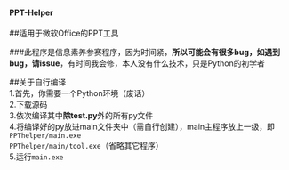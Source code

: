 #### PPT-Helper
##适用于微软Office的PPT工具  

###此程序是信息素养参赛程序，因为时间紧，**所以可能会有很多bug，如遇到bug，请issue**，有时间我会修，本人没有什么技术，只是Python的初学者  

##关于自行编译  
1.首先，你需要一个Python环境（废话）  
2.下载源码  
3.依次编译其中**除test.py**外的所有py文件  
4.将编译好的py放进main文件夹中（需自行创建），main主程序放上一级，即  
`PPThelper/main.exe`  
`PPThelper/main/tool.exe`（省略其它程序）  
5.运行`main.exe`

